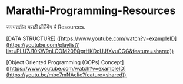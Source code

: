 # Marathi-Programming-Resources
जगभरातील मराठी प्रॉग्रॅमिंग चे Resources.


[DATA STRUCTURE]
([https://www.youtube.com/watch?v=exampleID](https://youtube.com/playlist?list=PLU7J10KW9nLCOM20EQgrHKDcUJfXvuCGG&feature=shared))

[Object Oriented Programming (OOPs) Concept]
([https://www.youtube.com/watch?v=exampleID](https://youtu.be/mbc7mNAcIic?feature=shared))

